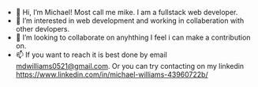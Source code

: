 - 👋 Hi, I’m Michael! Most call me mike. I am a fullstack web developer.
- 👀 I’m interested in web development and working in collaberation with other devlopers. 
- 💞️ I’m looking to collaborate on anyhthing I feel i can make a contribution on.
- 📫 If you want to reach it is best done by email mdwilliams0521@gmail.com. Or you can try contacting on my linkedin https://www.linkedin.com/in/michael-williams-43960722b/

<!---
MichaelDWilliams1/MichaelDWilliams1 is a ✨ special ✨ repository because its `README.md` (this file) appears on your GitHub profile.
You can click the Preview link to take a look at your changes.
--->
